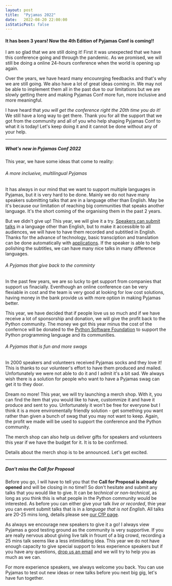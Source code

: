 ```yaml
---
layout: post
title:  "Pyjamas 2022"
date:   2022-08-20 22:00:00
isStaticPost: false
---
```

#### It has been 3 years! Now the 4th Edition of Pyjamas Conf is coming!!

I am so glad that we are still doing it! First it was unexpected that we have this conference going and through the pandemic. As we promised, we will still be doing a online 24-hours conference when the world is opening up again.

Over the years, we have heard many encounrging feedbacks and that's why we are still going. We also have a lot of great ideas coming in. We may not be able to implement them all in the past due to our limitations but we are slowly getting there and making Pyjamas Conf more fun, more inclusive and more meaningful.

I have heard that *you will get the conference right the 20th time you do it!* We still have a long way to get there. Thank you for all the support that we got from the community and all of you who help shaping Pyjamas Conf to what it is today! Let's keep doing it and it cannot be done without any of your help.

---

##### What's new in Pyjamas Conf 2022

This year, we have some ideas that come to reality:

###### A more inclueive, multilingual Pyjamas

It has always in our mind that we want to support multiple languages in Pyjamas, but it is very hard to be done. Mainly we do not have many speakers submitting talks that are in a language other than English. May be it's because our limitation of reaching big communities that speaks another language. It's the short coming of the organising them in the past 2 years.

But we didn't give up! This year, we will give it a try. [Speakers can submit talks](https://pyjamas.live/cfp/) in a language other than English, but to make it accessible to all audiences, we will have to have them recorded and subtitled in English. Thanks for the advance of technology, basic transciption and translation can be done automatically with [applications](https://www.veed.io/). If the speaker is able to help polishing the subtitles, we can have many nice talks in many difference languages.

###### A Pyjamas that give back to the comminty

In the past few years, we are so lucky to get support from companies that support us finacially. Eventhough an online conference can be very flexiable in cost and the team is very good at looking for low cost solutions, having money in the bank provide us with more option in making Pyjamas better.

This year, we have decided that if people love us so much and if we have receive a lot of sponsorship and donation, we will give the profit back to the Python community. The money we got this year minus the cost of the confernce will be donated to the [Python Software Foundation](https://www.python.org/psf-landing/) to support the Python programming language and its communities.

###### A Pyjamas that is fun and more swags

In 2000 speakers and volunteers received Pyjamas socks and they love it! This is thanks to our volunteer's effort to have them produced and mailed. Unfortunately we were not able to do it and I admit it's a bit sad. We always wish there is a solution for people who want to have a Pyjamas swag can get it to they door.

Dream no more! This year, we will try launching a merch shop. With it, you can find the item that you would like to have, custommize it and have it produce and sent to you. Unfortunately it won't be free for everyone but I think it is a more enviromentally friendly solution - get something you want rather than given a bunch of swag that you may not want to keep. Again, the profit we made will be used to support the conference and the Python community.

The merch shop can also help us deliver gifts for speakers and volunteers this year if we have the budget for it. It is to be confirmed.

Details about the merch shop is to be announced. Let's get excited.

---

##### Don't miss the Call for Proposal

Before you go, I will have to tell you that the **Call for Proposal is already opened** and will be closing in no time!! So don't hesitate and submit any talks that you would like to give. It can be *technical or non-technical*, as long as you think this is what people in the Python community would be interested. As before you can either give your talk *live or recorded*, thie year you can event submit talks that is in a *language that is not English*. All talks are 20-25 mins long, details please see [our CfP page](https://pyjamas.live/cfp/).

As always we encourage new speakers to give it a go! I always view Pyjamas a good testing ground as the community is very supportive. If you are really nervous about giving live talk in frount of a big crowd, recording a 25 mins talk seems like a less intimidating idea. This year we do not have enough capacity to give special support to less experience speakers but if you have any questions, [drop us an email](mailto:contact@pyjamas.live) and we will try to help you as much as we can.

For more experience speakers, we always welcome you back. You can use Pyjamas to test out new ideas or new talks before you next big gig, let's have fun together.
